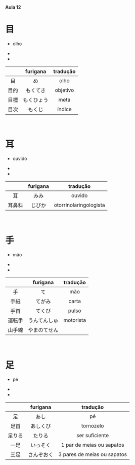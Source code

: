 #### Aula 12


# 目
- olho

<ul><li></li><li></li></ul>

|  | furigana | tradução |
|:---:|:---:|:---:|
| 目 | め | olho |
| 目的 | もくてき | objetivo |
| 目標 | もくひょう | meta |
| 目次 | もくじ | índice |

<br>


# 耳
- ouvido

<ul><li></li><li></li></ul>

|  | furigana | tradução |
|:---:|:---:|:---:|
| 耳 | みみ | ouvido |
| 耳鼻科 | じびか | otorrinolaringologista |

<br>


# 手
- mão

<ul><li></li><li></li></ul>

|  | furigana | tradução |
|:---:|:---:|:---:|
| 手 | て | mão |
| 手紙 |てがみ | carta |
| 手首 | てくび | pulso |
| 運転手 | うんてんしゅ | motorista |
| 山手線 | やまのてせん |  |

<br>


# 足
- pé

<ul><li></li><li></li></ul>

|  | furigana | tradução |
|:---:|:---:|:---:|
| 足 | あし | pé |
| 足首 | あしくび | tornozelo |
| 足りる | たりる | ser suficiente |
| 一足 | いっそく | 1 par de meias ou sapatos |
| 三足 | さんぞおく | 3 pares de meias ou sapatos |